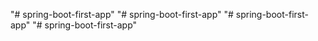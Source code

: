 "# spring-boot-first-app" 
"# spring-boot-first-app" 
"# spring-boot-first-app" 
"# spring-boot-first-app" 
